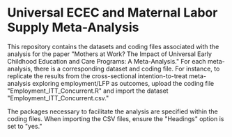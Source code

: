 # Universal ECEC and Maternal Labor Supply Meta-Analysis

This repository contains the datasets and coding files associated with the analysis for the paper "Mothers at Work? The Impact of Universal Early Childhood Education and Care Programs: A Meta-Analysis." For each meta-analysis, there is a corresponding dataset and coding file. For instance, to replicate the results from the cross-sectional intention-to-treat meta-analysis exploring employment/LFP as outcomes, upload the coding file "Employment_ITT_Concurrent.R" and import the dataset "Employment_ITT_Concurrent.csv."

The packages necessary to facilitate the analysis are specified within the coding files. When importing the CSV files, ensure the "Headings" option is set to "yes."
